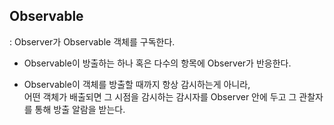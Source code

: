 ## Observable
: Observer가 Observable 객체를 구독한다.

- Observable이 방출하는 하나 혹은 다수의 항목에 Observer가 반응한다.

- Observable이 객체를 방출할 때까지 항상 감시하는게 아니라,  
어떤 객체가 배출되면 그 시점을 감시하는 감시자를 Observer 안에 두고 그 관찰자를 통해 방출 알람을 받는다.
